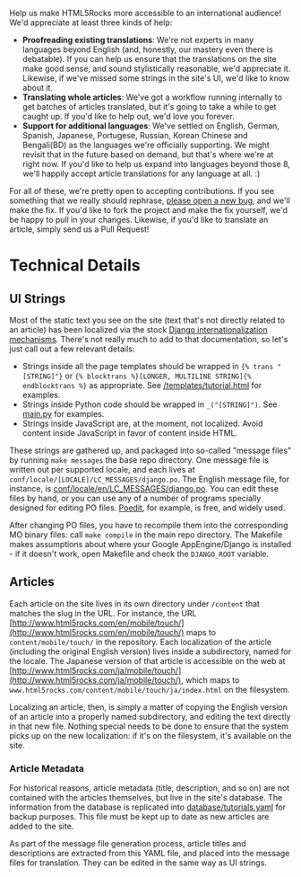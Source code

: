 Help us make HTML5Rocks more accessible to an international audience! We'd appreciate at least three kinds of help:

* **Proofreading existing translations**: We're not experts in many languages beyond English (and, honestly, our mastery even there is debatable). If you can help us ensure that the translations on the site make good sense, and sound stylistically reasonable, we'd appreciate it. Likewise, if we've missed some strings in the site's UI, we'd like to know about it.
* **Translating whole articles**: We've got a workflow running internally to get batches of articles translated, but it's going to take a while to get caught up. If you'd like to help out, we'd love you forever.
* **Support for additional languages**: We've settled on English, German, Spanish, Japanese, Portugese, Russian, Korean Chinese and Bengali(BD) as the languages we're officially supporting. We might revisit that in the future based on demand, but that's where we're at right now. If you'd like to help us expand into languages beyond those 8, we'll happily accept article translations for any language at all. :)

For all of these, we're pretty open to accepting contributions. If you see something that we really should rephrase, [please open a new bug](https://github.com/html5rocks/www.html5rocks.com/issues), and we'll make the fix. If you'd like to fork the project and make the fix yourself, we'd be happy to pull in your changes. Likewise, if you'd like to translate an article, simply send us a Pull Request!

# Technical Details
## UI Strings

Most of the static text you see on the site (text that's not directly related to an article) has been localized via the stock [Django internationalization mechanisms](https://docs.djangoproject.com/en/dev/topics/i18n/). There's not really much to add to that documentation, so let's just call out a few relevant details:

* Strings inside all the page templates should be wrapped in `{% trans "[STRING]"}` or `{% blocktrans %}[LONGER, MULTILINE STRING]{% endblocktrans %}` as appropriate. See [/templates/tutorial.html](../master/templates/tutorial.html) for examples.
* Strings inside Python code should be wrapped in `_("[STRING]")`. See [main.py](../master/main.py) for examples.
* Strings inside JavaScript are, at the moment, not localized. Avoid content inside JavaScript in favor of content inside HTML.

These strings are gathered up, and packaged into so-called "message files" by running `make messages` the base repo directory. One message file is written out per supported locale, and each lives at `conf/locale/[LOCALE]/LC_MESSAGES/django.po`. The English message file, for instance, is [conf/locale/en/LC_MESSAGES/django.po](../master/conf/locale/en/LC_MESSAGES/django.po). You can edit these files by hand, or you can use any of a number of programs specially designed for editing PO files. [Poedit](http://www.poedit.net/), for example, is free, and widely used.

After changing PO files, you have to recompile them into the corresponding MO binary files: call `make compile` in the main repo directory. The Makefile makes assumptions about where your Google AppEngine/Django is installed - if it doesn't work, open Makefile and check the `DJANGO_ROOT` variable.

## Articles

Each article on the site lives in its own directory under `/content` that matches the slug in the URL. For instance, the URL [http://www.html5rocks.com/en/mobile/touch/](http://www.html5rocks.com/en/mobile/touch/) maps to `content/mobile/touch/` in the repository. Each localization of the article (including the original English version) lives inside a subdirectory, named for the locale. The Japanese version of that article is accessible on the web at [http://www.html5rocks.com/ja/mobile/touch/](http://www.html5rocks.com/ja/mobile/touch/), which maps to `www.html5rocks.com/content/mobile/touch/ja/index.html` on the filesystem.

Localizing an article, then, is simply a matter of copying the English version of an article into a properly named subdirectory, and editing the text directly in that new file. Nothing special needs to be done to ensure that the system picks up on the new localization: if it's on the filesystem, it's available on the site.

### Article Metadata

For historical reasons, article metadata (title, description, and so on) are not contained with the articles themselves, but live in the site's database. The information from the database is replicated into [database/tutorials.yaml](../master/database/tutorials.yaml) for backup purposes. This file must be kept up to date as new articles are added to the site.

As part of the message file generation process, article titles and descriptions are extracted from this YAML file, and placed into the message files for translation. They can be edited in the same way as UI strings.
